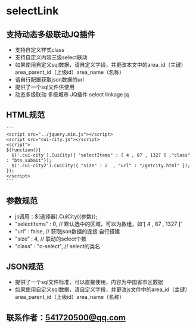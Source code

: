 # selectLink

## 支持动态多级联动JQ插件
* 支持自定义样式class
* 支持自定义内容三级select联动
* 如果使用自定义sql数据，请自定义字段，并更改本文中的area_id（主键）area_parent_id（上级id）area_name（名称）
* 请自行配置获取json数据的url
* 提供了一个sql文件供使用
* 动态多级联动 多级城市 JQ插件 select linkage jq

## HTML规范
	```
	<script src="../jquery.min.js"></script>
  	<script src="cui-city.js"></script>
  	<script">
	$(function(){
      $('.cui-city').CuiCity({ "selectItems" : [ 4 , 87 , 1327 ] ,"class" : "btn_submit"});
      $('.cui-city2').CuiCity({ "size" : 2  , "url" : "/getcity.html" });
    });
    </script>
    ```
## 参数规范

* 	js调用：$(选择器).CuiCity({参数});
*	"selectItems"   : 0, // 默认选中的区域，可以为数组，如'[ 4 , 87 , 1327 ]'
*   "url"       : false, // 获取json数据的连接 自行搭建
*   "size"      : 4, // 联动的select个数
*   "class"     : "c-select", // select的类名

## JSON规范

* 提供了一个sql文件标准，可以直接使用，内容为中国省市区数据
* 如果使用自定义sql数据，请自定义字段，并更改js文件中的area_id（主键）area_parent_id（上级id）area_name（名称）

## 联系作者：541720500@qq.com